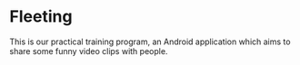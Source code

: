# Fleeting
This is our practical training program, an Android application which aims to share some funny video clips with people.
